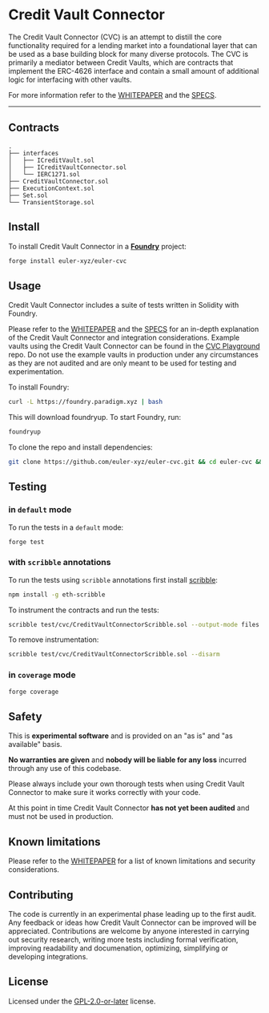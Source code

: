 # Credit Vault Connector

The Credit Vault Connector (CVC) is an attempt to distill the core functionality required for a lending market into a foundational layer that can be used as a base building block for many diverse protocols. The CVC is primarily a mediator between Credit Vaults, which are contracts that implement the ERC-4626 interface and contain a small amount of additional logic for interfacing with other vaults.

For more information refer to the [WHITEPAPER](docs/whitepaper.md) and the [SPECS](docs/specs.md).

---

## Contracts

```
.
├── interfaces
│   ├── ICreditVault.sol
│   ├── ICreditVaultConnector.sol
│   └── IERC1271.sol
├── CreditVaultConnector.sol
├── ExecutionContext.sol
├── Set.sol
└── TransientStorage.sol
```

## Install

To install Credit Vault Connector in a [**Foundry**](https://github.com/foundry-rs/foundry) project:

```sh
forge install euler-xyz/euler-cvc
```

## Usage

Credit Vault Connector includes a suite of tests written in Solidity with Foundry.

Please refer to the [WHITEPAPER](docs/whitepaper.md) and the [SPECS](docs/specs.md) for an in-depth explanation of the Credit Vault Connector and integration considerations. Example vaults using the Credit Vault Connector can be found in the [CVC Playground](https://github.com/euler-xyz/euler-cvc-playground/tree/master/src) repo. Do not use the example vaults in production under any circumstances as they are not audited and are only meant to be used for testing and experimentation.

To install Foundry:

```sh
curl -L https://foundry.paradigm.xyz | bash
```

This will download foundryup. To start Foundry, run:

```sh
foundryup
```

To clone the repo and install dependencies:

```sh
git clone https://github.com/euler-xyz/euler-cvc.git && cd euler-cvc && yarn
```

## Testing

### in `default` mode

To run the tests in a `default` mode:

```sh
forge test
```

### with `scribble` annotations

To run the tests using `scribble` annotations first install [scribble](https://docs.scribble.codes/):

```sh
npm install -g eth-scribble
```

To instrument the contracts and run the tests:

```sh
scribble test/cvc/CreditVaultConnectorScribble.sol --output-mode files --arm && forge test
```

To remove instrumentation:

```sh
scribble test/cvc/CreditVaultConnectorScribble.sol --disarm
```

### in `coverage` mode

```sh
forge coverage
```

## Safety

This is **experimental software** and is provided on an "as is" and "as available" basis.

**No warranties are given** and **nobody will be liable for any loss** incurred through any use of this codebase.

Please always include your own thorough tests when using Credit Vault Connector to make sure it works correctly with your code.

At this point in time Credit Vault Connector **has not yet been audited** and must not be used in production.

## Known limitations

Please refer to the [WHITEPAPER](docs/whitepaper.md#security-considerations) for a list of known limitations and security considerations.

## Contributing

The code is currently in an experimental phase leading up to the first audit. Any feedback or ideas how Credit Vault Connector can be improved will be appreciated. Contributions are welcome by anyone interested in carrying out security research, writing more tests including formal verification, improving readability and documenation, optimizing, simplifying or developing integrations.

## License

Licensed under the [GPL-2.0-or-later](/LICENSE) license.
